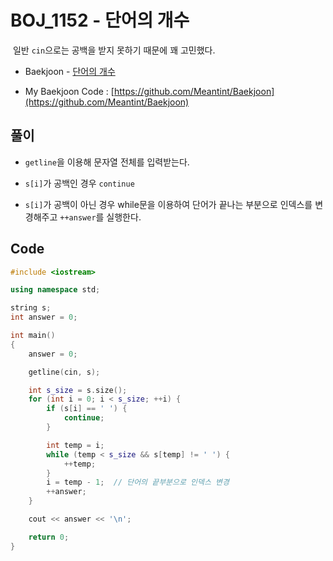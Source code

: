 # BOJ_1152 - 단어의 개수

&nbsp;일반 `cin`으로는 공백을 받지 못하기 때문에 꽤 고민했다.

- Baekjoon - [단어의 개수](https://www.acmicpc.net/problem/1152)

- My Baekjoon Code : [https://github.com/Meantint/Baekjoon](https://github.com/Meantint/Baekjoon)

## 풀이

- `getline`을 이용해 문자열 전체를 입력받는다.

- `s[i]`가 공백인 경우 `continue`

- `s[i]`가 공백이 아닌 경우 while문을 이용하여 단어가 끝나는 부분으로 인덱스를 변경해주고 `++answer`를 실행한다.

## Code

```cpp
#include <iostream>

using namespace std;

string s;
int answer = 0;

int main()
{
    answer = 0;

    getline(cin, s);

    int s_size = s.size();
    for (int i = 0; i < s_size; ++i) {
        if (s[i] == ' ') {
            continue;
        }

        int temp = i;
        while (temp < s_size && s[temp] != ' ') {
            ++temp;
        }
        i = temp - 1;  // 단어의 끝부분으로 인덱스 변경
        ++answer;
    }

    cout << answer << '\n';

    return 0;
}
```
